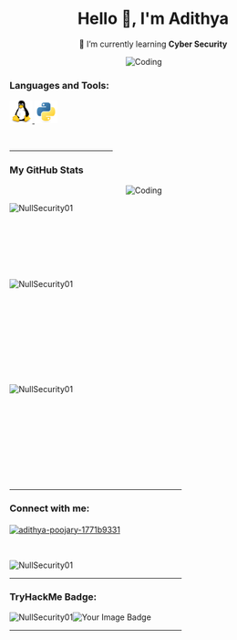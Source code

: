 <h1 align="center">Hello 👋, I'm Adithya</h1>

<p align="center">🌱 I’m currently learning <strong>Cyber Security</strong></p>
<img align="right" alt="Coding" width="300" src="https://i.pinimg.com/originals/81/17/8b/81178b47a8598f0c81c4799f2cdd4057.gif">

<br>
<h3 align="left">Languages and Tools:</h3>
<p>
  <a href="https://www.linux.org/" target="_blank" rel="noreferrer">
    <img src="https://raw.githubusercontent.com/devicons/devicon/master/icons/linux/linux-original.svg" alt="linux" width="40" height="40"/>
  </a>
  <a href="https://www.python.org" target="_blank" rel="noreferrer">
    <img src="https://raw.githubusercontent.com/devicons/devicon/master/icons/python/python-original.svg" alt="python" width="40" height="40"/>
  </a>
</p>
<br>

<hr width="36%" >

<h3>My GitHub Stats</h3>
<img align="right" alt="Coding" width="300" src="https://cdn.dribbble.com/users/1277312/screenshots/14733298/media/39b1045e593737587dd60e42c8422d1f.gif">
<br>

<p>
  <img align="left" src="https://github-readme-stats.vercel.app/api/top-langs/?username=NullSecurity01&theme=dark&show_icons=true&hide_border=true&layout=compact" alt="NullSecurity01" />
</p>

<br><br><br><br><br><br><br>
<p>
  <img align="left" src="https://github-readme-stats.vercel.app/api?username=NullSecurity01&theme=dark&show_icons=true&hide_border=true&count_private=false" alt="NullSecurity01" />
</p>
<br><br><br><br><br><br><br><br><br><br>

<p>
  <img align="left" src="https://github-readme-streak-stats.herokuapp.com/?user=NullSecurity01&theme=dark&hide_border=true" alt="NullSecurity01" />
</p>
<br><br><br><br><br><br><br><br><br><br>

<hr width="60%" >
<h3 align="left">Connect with me:</h3>
<p align="left">
  <a href="https://www.linkedin.com/in/adithya-poojary-1771b9331" target="blank">
    <img align="center" src="https://raw.githubusercontent.com/rahuldkjain/github-profile-readme-generator/master/src/images/icons/Social/linked-in-alt.svg" alt="adithya-poojary-1771b9331" height="30" width="40" />
  </a>
</p>
<br>
<p align="left">
  <img src="https://komarev.com/ghpvc/?username=NullSecurity01&label=Profile%20views&color=0e75b6&style=flat" alt="NullSecurity01" />
</p>

<hr width="60%" >

<h3>TryHackMe Badge:</h3>
<p>
    <img src="https://tryhackme-badges.s3.amazonaws.com/NullSec07.png" alt="Your Image Badge" />
    <img align="left" src="https://tryhackme.com/api/v2/badges/public-profile?userPublicId=3727570" alt="NullSecurity01" />
</p>

<hr width="60%" >
